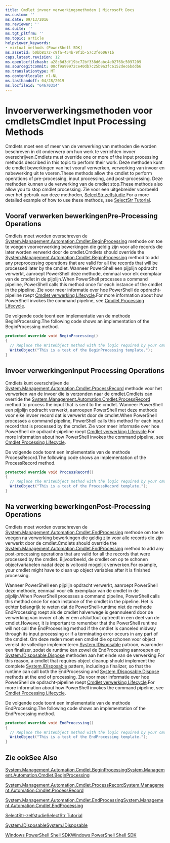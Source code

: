 ```yaml
---
title: Cmdlet invoer verwerkingsmethoden | Microsoft Docs
ms.custom: ''
ms.date: 09/13/2016
ms.reviewer: ''
ms.suite: ''
ms.tgt_pltfrm: ''
ms.topic: article
helpviewer_keywords:
- virtual methods (PowerShell SDK]
ms.assetid: b0bb8172-c9fa-454b-9f1b-57c3fe60671b
caps.latest.revision: 12
ms.openlocfilehash: a28c8d3df19bc72bf338d6abc4e02768c5097209
ms.sourcegitcommit: 00cf9a99972ce40db7c25b9a3fc6152dec6bddb6
ms.translationtype: MT
ms.contentlocale: nl-NL
ms.lasthandoff: 04/28/2019
ms.locfileid: "64670314"
---
```

# <a name="cmdlet-input-processing-methods"></a><span data-ttu-id="f92fc-102">Invoerverwerkingsmethoden voor cmdlets</span><span class="sxs-lookup"><span data-stu-id="f92fc-102">Cmdlet Input Processing Methods</span></span>

<span data-ttu-id="f92fc-103">Cmdlets moet een of meer van de verwerking van methoden die worden beschreven in dit onderwerp om hun werk te verrichten invoer overschrijven.</span><span class="sxs-lookup"><span data-stu-id="f92fc-103">Cmdlets must override one or more of the input processing methods described in this topic to perform their work.</span></span>
<span data-ttu-id="f92fc-104">Deze methoden kunt de cmdlet bewerkingen van het vooraf verwerken, verwerking van invoer en nabewerking uit te voeren.</span><span class="sxs-lookup"><span data-stu-id="f92fc-104">These methods allow the cmdlet to perform operations of pre-processing, input processing, and post-processing.</span></span>
<span data-ttu-id="f92fc-105">Deze methoden kunnen u de verwerking van de cmdlet stop.</span><span class="sxs-lookup"><span data-stu-id="f92fc-105">These methods also allow you to stop cmdlet processing.</span></span>
<span data-ttu-id="f92fc-106">Zie voor een uitgebreider voorbeeld over het gebruik van deze methoden, [SelectStr zelfstudie](selectstr-tutorial.md).</span><span class="sxs-lookup"><span data-stu-id="f92fc-106">For a more detailed example of how to use these methods, see [SelectStr Tutorial](selectstr-tutorial.md).</span></span>

## <a name="pre-processing-operations"></a><span data-ttu-id="f92fc-107">Vooraf verwerken bewerkingen</span><span class="sxs-lookup"><span data-stu-id="f92fc-107">Pre-Processing Operations</span></span>

<span data-ttu-id="f92fc-108">Cmdlets moet worden overschreven de [System.Management.Automation.Cmdlet.BeginProcessing](/dotnet/api/System.Management.Automation.Cmdlet.BeginProcessing) methode om toe te voegen voorverwerking bewerkingen die geldig zijn voor alle records die later worden verwerkt door de cmdlet.</span><span class="sxs-lookup"><span data-stu-id="f92fc-108">Cmdlets should override the [System.Management.Automation.Cmdlet.BeginProcessing](/dotnet/api/System.Management.Automation.Cmdlet.BeginProcessing) method to add any preprocessing operations that are valid for all the records that will be processed later by the cmdlet.</span></span>
<span data-ttu-id="f92fc-109">Wanneer PowerShell een pijplijn opdracht verwerkt, aanroept PowerShell deze methode, eenmaal voor elk exemplaar van de cmdlet in de pijplijn.</span><span class="sxs-lookup"><span data-stu-id="f92fc-109">When PowerShell processes a command pipeline, PowerShell calls this method once for each instance of the cmdlet in the pipeline.</span></span>
<span data-ttu-id="f92fc-110">Zie voor meer informatie over hoe PowerShell de opdracht-pipeline roept [Cmdlet verwerking Lifecycle](/previous-versions/ms714429(v=vs.85)).</span><span class="sxs-lookup"><span data-stu-id="f92fc-110">For more information about how PowerShell invokes the command pipeline, see [Cmdlet Processing Lifecycle](/previous-versions/ms714429(v=vs.85)).</span></span>

<span data-ttu-id="f92fc-111">De volgende code toont een implementatie van de methode BeginProcessing.</span><span class="sxs-lookup"><span data-stu-id="f92fc-111">The following code shows an implementation of the BeginProcessing method.</span></span>

```csharp
protected override void BeginProcessing()
{
  // Replace the WriteObject method with the logic required by your cmdlet.
  WriteObject("This is a test of the BeginProcessing template.");
}
```

## <a name="input-processing-operations"></a><span data-ttu-id="f92fc-112">Invoer verwerkingen</span><span class="sxs-lookup"><span data-stu-id="f92fc-112">Input Processing Operations</span></span>

<span data-ttu-id="f92fc-113">Cmdlets kunt overschrijven de [System.Management.Automation.Cmdlet.ProcessRecord](/dotnet/api/System.Management.Automation.Cmdlet.ProcessRecord) methode voor het verwerken van de invoer die is verzonden naar de cmdlet.</span><span class="sxs-lookup"><span data-stu-id="f92fc-113">Cmdlets can override the [System.Management.Automation.Cmdlet.ProcessRecord](/dotnet/api/System.Management.Automation.Cmdlet.ProcessRecord) method to process the input that is sent to the cmdlet.</span></span>
<span data-ttu-id="f92fc-114">Wanneer PowerShell een pijplijn opdracht verwerkt, aanroepen PowerShell met deze methode voor elke invoer record dat is verwerkt door de cmdlet.</span><span class="sxs-lookup"><span data-stu-id="f92fc-114">When PowerShell processes a command pipeline, PowerShell calls this method for each input record that is processed by the cmdlet.</span></span>
<span data-ttu-id="f92fc-115">Zie voor meer informatie over hoe PowerShell de opdracht-pipeline roept [Cmdlet verwerking Lifecycle](/previous-versions/ms714429(v=vs.85)).</span><span class="sxs-lookup"><span data-stu-id="f92fc-115">For more information about how PowerShell invokes the command pipeline, see [Cmdlet Processing Lifecycle](/previous-versions/ms714429(v=vs.85)).</span></span>

<span data-ttu-id="f92fc-116">De volgende code toont een implementatie van de methode ProcessRecord.</span><span class="sxs-lookup"><span data-stu-id="f92fc-116">The following code shows an implementation of the ProcessRecord method.</span></span>

```csharp
protected override void ProcessRecord()
{
  // Replace the WriteObject method with the logic required by your cmdlet.
  WriteObject("This is a test of the ProcessRecord template.");
}
```

## <a name="post-processing-operations"></a><span data-ttu-id="f92fc-117">Na verwerking bewerkingen</span><span class="sxs-lookup"><span data-stu-id="f92fc-117">Post-Processing Operations</span></span>

<span data-ttu-id="f92fc-118">Cmdlets moet worden overschreven de [System.Management.Automation.Cmdlet.EndProcessing](/dotnet/api/System.Management.Automation.Cmdlet.EndProcessing) methode om toe te voegen na verwerking bewerkingen die geldig zijn voor alle records die zijn verwerkt door de cmdlet.</span><span class="sxs-lookup"><span data-stu-id="f92fc-118">Cmdlets should override the [System.Management.Automation.Cmdlet.EndProcessing](/dotnet/api/System.Management.Automation.Cmdlet.EndProcessing) method to add any post-processing operations that are valid for all the records that were processed by the cmdlet.</span></span>
<span data-ttu-id="f92fc-119">Bijvoorbeeld, de cmdlet om op te schonen objectvariabelen nadat deze is voltooid mogelijk verwerken.</span><span class="sxs-lookup"><span data-stu-id="f92fc-119">For example, your cmdlet might have to clean up object variables after it is finished processing.</span></span>

<span data-ttu-id="f92fc-120">Wanneer PowerShell een pijplijn opdracht verwerkt, aanroept PowerShell deze methode, eenmaal voor elk exemplaar van de cmdlet in de pijplijn.</span><span class="sxs-lookup"><span data-stu-id="f92fc-120">When PowerShell processes a command pipeline, PowerShell calls this method once for each instance of the cmdlet in the pipeline.</span></span>
<span data-ttu-id="f92fc-121">Het is echter belangrijk te weten dat de PowerShell-runtime niet de methode EndProcessing roept als de cmdlet halverwege is geannuleerd door de verwerking van invoer of als er een afsluitfout optreedt in een deel van de cmdlet.</span><span class="sxs-lookup"><span data-stu-id="f92fc-121">However, it is important to remember that the PowerShell runtime will not call the EndProcessing method if the cmdlet is canceled midway through its input processing or if a terminating error occurs in any part of the cmdlet.</span></span>
<span data-ttu-id="f92fc-122">Om deze reden moet een cmdlet die opschonen voor object vereist de volledige implementeren [System.IDisposable](/dotnet/api/System.IDisposable) patroon, waaronder een finalizer, zodat de runtime kan zowel de EndProcessing aanroepen en [ System.IDisposable.Dispose](/dotnet/api/System.IDisposable.Dispose) methoden aan het einde van de verwerking.</span><span class="sxs-lookup"><span data-stu-id="f92fc-122">For this reason, a cmdlet that requires object cleanup should implement the complete [System.IDisposable](/dotnet/api/System.IDisposable) pattern, including a finalizer, so that the runtime can call both the EndProcessing and [System.IDisposable.Dispose](/dotnet/api/System.IDisposable.Dispose) methods at the end of processing.</span></span>
<span data-ttu-id="f92fc-123">Zie voor meer informatie over hoe PowerShell de opdracht-pipeline roept [Cmdlet verwerking Lifecycle](/previous-versions/ms714429(v=vs.85)).</span><span class="sxs-lookup"><span data-stu-id="f92fc-123">For more information about how PowerShell invokes the command pipeline, see [Cmdlet Processing Lifecycle](/previous-versions/ms714429(v=vs.85)).</span></span>

<span data-ttu-id="f92fc-124">De volgende code toont een implementatie van de methode EndProcessing.</span><span class="sxs-lookup"><span data-stu-id="f92fc-124">The following code shows an implementation of the EndProcessing method.</span></span>

```csharp
protected override void EndProcessing()
{
  // Replace the WriteObject method with the logic required by your cmdlet.
  WriteObject("This is a test of the EndProcessing template.");
}
```

## <a name="see-also"></a><span data-ttu-id="f92fc-125">Zie ook</span><span class="sxs-lookup"><span data-stu-id="f92fc-125">See Also</span></span>

[<span data-ttu-id="f92fc-126">System.Management.Automation.Cmdlet.BeginProcessing</span><span class="sxs-lookup"><span data-stu-id="f92fc-126">System.Management.Automation.Cmdlet.BeginProcessing</span></span>](/dotnet/api/System.Management.Automation.Cmdlet.BeginProcessing)

[<span data-ttu-id="f92fc-127">System.Management.Automation.Cmdlet.ProcessRecord</span><span class="sxs-lookup"><span data-stu-id="f92fc-127">System.Management.Automation.Cmdlet.ProcessRecord</span></span>](/dotnet/api/System.Management.Automation.Cmdlet.ProcessRecord)

[<span data-ttu-id="f92fc-128">System.Management.Automation.Cmdlet.EndProcessing</span><span class="sxs-lookup"><span data-stu-id="f92fc-128">System.Management.Automation.Cmdlet.EndProcessing</span></span>](/dotnet/api/System.Management.Automation.Cmdlet.EndProcessing)

[<span data-ttu-id="f92fc-129">SelectStr-zelfstudie</span><span class="sxs-lookup"><span data-stu-id="f92fc-129">SelectStr Tutorial</span></span>](selectstr-tutorial.md)

[<span data-ttu-id="f92fc-130">System.IDisposable</span><span class="sxs-lookup"><span data-stu-id="f92fc-130">System.IDisposable</span></span>](/dotnet/api/System.IDisposable)

[<span data-ttu-id="f92fc-131">Windows PowerShell Shell SDK</span><span class="sxs-lookup"><span data-stu-id="f92fc-131">Windows PowerShell Shell SDK</span></span>](../windows-powershell-reference.md)
